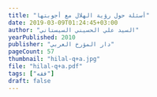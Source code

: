 ```yaml
---
title: "أسئلة حول رؤية الهلال مع أجوبتها"
date: 2019-03-09T01:24:45+03:00
author: "السيد علي الحسيني السيستاني"
yearPublished: 2010
publisher: "دار المؤرخ العربي"
pageCount: 57
thumbnail: "hilal-q+a.jpg"
file: "hilal-q+a.pdf"
tags: ["فقه"]
draft: false
---
```

